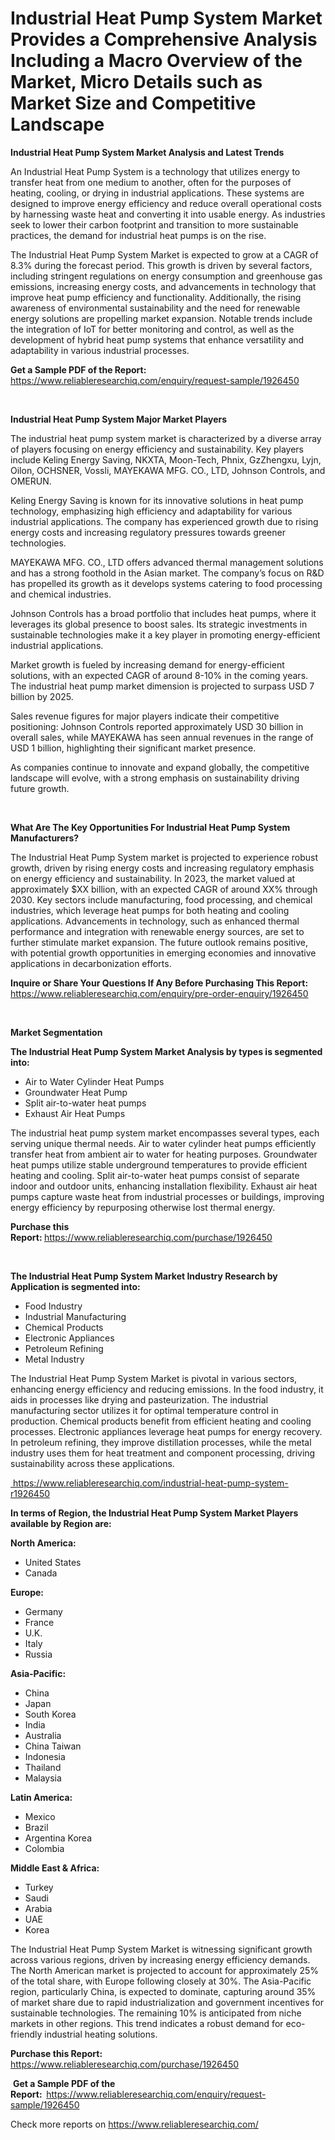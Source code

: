 <p><h1>Industrial Heat Pump System Market Provides a Comprehensive Analysis Including a Macro Overview of the Market, Micro Details such as Market Size and Competitive Landscape</h1></p><p><strong>Industrial Heat Pump System Market Analysis and Latest Trends</strong></p>
<p><p>An Industrial Heat Pump System is a technology that utilizes energy to transfer heat from one medium to another, often for the purposes of heating, cooling, or drying in industrial applications. These systems are designed to improve energy efficiency and reduce overall operational costs by harnessing waste heat and converting it into usable energy. As industries seek to lower their carbon footprint and transition to more sustainable practices, the demand for industrial heat pumps is on the rise.</p><p>The Industrial Heat Pump System Market is expected to grow at a CAGR of 8.3% during the forecast period. This growth is driven by several factors, including stringent regulations on energy consumption and greenhouse gas emissions, increasing energy costs, and advancements in technology that improve heat pump efficiency and functionality. Additionally, the rising awareness of environmental sustainability and the need for renewable energy solutions are propelling market expansion. Notable trends include the integration of IoT for better monitoring and control, as well as the development of hybrid heat pump systems that enhance versatility and adaptability in various industrial processes.</p></p>
<p><strong>Get a Sample PDF of the Report:&nbsp;</strong> <a href="https://www.reliableresearchiq.com/enquiry/request-sample/1926450?utm_campaign=2735&utm_medium=2&utm_source=Github&utm_content=ia&utm_term=28032025&utm_id=industrial-heat-pump-system">https://www.reliableresearchiq.com/enquiry/request-sample/1926450</a></p>
<p>&nbsp;</p>
<p><strong>Industrial Heat Pump System Major Market Players</strong></p>
<p><p>The industrial heat pump system market is characterized by a diverse array of players focusing on energy efficiency and sustainability. Key players include Keling Energy Saving, NKXTA, Moon-Tech, Phnix, GzZhengxu, Lyjn, Oilon, OCHSNER, Vossli, MAYEKAWA MFG. CO., LTD, Johnson Controls, and OMERUN.</p><p>Keling Energy Saving is known for its innovative solutions in heat pump technology, emphasizing high efficiency and adaptability for various industrial applications. The company has experienced growth due to rising energy costs and increasing regulatory pressures towards greener technologies.</p><p>MAYEKAWA MFG. CO., LTD offers advanced thermal management solutions and has a strong foothold in the Asian market. The company’s focus on R&D has propelled its growth as it develops systems catering to food processing and chemical industries.</p><p>Johnson Controls has a broad portfolio that includes heat pumps, where it leverages its global presence to boost sales. Its strategic investments in sustainable technologies make it a key player in promoting energy-efficient industrial applications.</p><p>Market growth is fueled by increasing demand for energy-efficient solutions, with an expected CAGR of around 8-10% in the coming years. The industrial heat pump market dimension is projected to surpass USD 7 billion by 2025.</p><p>Sales revenue figures for major players indicate their competitive positioning: Johnson Controls reported approximately USD 30 billion in overall sales, while MAYEKAWA has seen annual revenues in the range of USD 1 billion, highlighting their significant market presence. </p><p>As companies continue to innovate and expand globally, the competitive landscape will evolve, with a strong emphasis on sustainability driving future growth.</p></p>
<p>&nbsp;</p>
<p><strong>What Are The Key Opportunities For Industrial Heat Pump System Manufacturers?</strong></p>
<p><p>The Industrial Heat Pump System market is projected to experience robust growth, driven by rising energy costs and increasing regulatory emphasis on energy efficiency and sustainability. In 2023, the market valued at approximately $XX billion, with an expected CAGR of around XX% through 2030. Key sectors include manufacturing, food processing, and chemical industries, which leverage heat pumps for both heating and cooling applications. Advancements in technology, such as enhanced thermal performance and integration with renewable energy sources, are set to further stimulate market expansion. The future outlook remains positive, with potential growth opportunities in emerging economies and innovative applications in decarbonization efforts.</p></p>
<p><strong>Inquire or Share Your Questions If Any Before Purchasing This Report:</strong> <a href="https://www.reliableresearchiq.com/enquiry/pre-order-enquiry/1926450?utm_campaign=2735&utm_medium=2&utm_source=Github&utm_content=ia&utm_term=28032025&utm_id=industrial-heat-pump-system">https://www.reliableresearchiq.com/enquiry/pre-order-enquiry/1926450</a></p>
<p>&nbsp;</p>
<p><strong>Market Segmentation</strong></p>
<p><strong>The Industrial Heat Pump System Market Analysis by types is segmented into:</strong></p>
<p><ul><li>Air to Water Cylinder Heat Pumps</li><li>Groundwater Heat Pump</li><li>Split air-to-water heat pumps</li><li>Exhaust Air Heat Pumps</li></ul></p>
<p><p>The industrial heat pump system market encompasses several types, each serving unique thermal needs. Air to water cylinder heat pumps efficiently transfer heat from ambient air to water for heating purposes. Groundwater heat pumps utilize stable underground temperatures to provide efficient heating and cooling. Split air-to-water heat pumps consist of separate indoor and outdoor units, enhancing installation flexibility. Exhaust air heat pumps capture waste heat from industrial processes or buildings, improving energy efficiency by repurposing otherwise lost thermal energy.</p></p>
<p><strong>Purchase this Report:&nbsp;</strong><a href="https://www.reliableresearchiq.com/purchase/1926450?utm_campaign=2735&utm_medium=2&utm_source=Github&utm_content=ia&utm_term=28032025&utm_id=industrial-heat-pump-system">https://www.reliableresearchiq.com/purchase/1926450</a></p>
<p>&nbsp;</p>
<p><strong>The Industrial Heat Pump System Market Industry Research by Application is segmented into:</strong></p>
<p><ul><li>Food Industry</li><li>Industrial Manufacturing</li><li>Chemical Products</li><li>Electronic Appliances</li><li>Petroleum Refining</li><li>Metal Industry</li></ul></p>
<p><p>The Industrial Heat Pump System Market is pivotal in various sectors, enhancing energy efficiency and reducing emissions. In the food industry, it aids in processes like drying and pasteurization. The industrial manufacturing sector utilizes it for optimal temperature control in production. Chemical products benefit from efficient heating and cooling processes. Electronic appliances leverage heat pumps for energy recovery. In petroleum refining, they improve distillation processes, while the metal industry uses them for heat treatment and component processing, driving sustainability across these applications.</p></p>
<p><a href="https://www.reliableresearchiq.com/industrial-heat-pump-system-r1926450?utm_campaign=2735&utm_medium=2&utm_source=Github&utm_content=ia&utm_term=28032025&utm_id=industrial-heat-pump-system">&nbsp;https://www.reliableresearchiq.com/industrial-heat-pump-system-r1926450</a></p>
<p><strong>In terms of Region, the Industrial Heat Pump System Market Players available by Region are:</strong></p>
<p>
    <p> <strong> North America: </strong>
        <ul>
            <li>United States</li>
            <li>Canada</li>
        </ul>
        </p> 
    <p> <strong> Europe: </strong>
        <ul>
            <li>Germany</li>
            <li>France</li>
            <li>U.K.</li>
            <li>Italy</li>
            <li>Russia</li>
        </ul>
        </p> 
    <p> <strong> Asia-Pacific: </strong>
        <ul>
            <li>China</li>
            <li>Japan</li>
            <li>South Korea</li>
            <li>India</li>
            <li>Australia</li>
            <li>China Taiwan</li>
            <li>Indonesia</li>
            <li>Thailand</li>
            <li>Malaysia</li>
        </ul>
        </p> 
    <p> <strong> Latin America: </strong>
        <ul>
            <li>Mexico</li>
            <li>Brazil</li>
            <li>Argentina Korea</li>
            <li>Colombia</li>
        </ul>
        </p> 
    <p> <strong> Middle East & Africa: </strong>
        <ul>
            <li>Turkey</li>
            <li>Saudi</li>
            <li>Arabia</li>
            <li>UAE</li>
            <li>Korea</li>
        </ul>
    </p>
    </p>
<p><p>The Industrial Heat Pump System Market is witnessing significant growth across various regions, driven by increasing energy efficiency demands. The North American market is projected to account for approximately 25% of the total share, with Europe following closely at 30%. The Asia-Pacific region, particularly China, is expected to dominate, capturing around 35% of market share due to rapid industrialization and government incentives for sustainable technologies. The remaining 10% is anticipated from niche markets in other regions. This trend indicates a robust demand for eco-friendly industrial heating solutions.</p></p>
<p><strong>Purchase this Report: </strong><a href="https://www.reliableresearchiq.com/purchase/1926450?utm_campaign=2735&utm_medium=2&utm_source=Github&utm_content=ia&utm_term=28032025&utm_id=industrial-heat-pump-system">https://www.reliableresearchiq.com/purchase/1926450</a></p>
<p>&nbsp;<strong>Get a Sample PDF of the Report:&nbsp;&nbsp;</strong><a href="https://www.reliableresearchiq.com/enquiry/request-sample/1926450?utm_campaign=2735&utm_medium=2&utm_source=Github&utm_content=ia&utm_term=28032025&utm_id=industrial-heat-pump-system">https://www.reliableresearchiq.com/enquiry/request-sample/1926450</a></p>
<p><strong></strong></p>
<p>Check more reports on <a href="https://www.reliableresearchiq.com/?utm_campaign=2735&utm_medium=2&utm_source=Github&utm_content=ia&utm_term=28032025&utm_id=industrial-heat-pump-system">https://www.reliableresearchiq.com/</a></p>